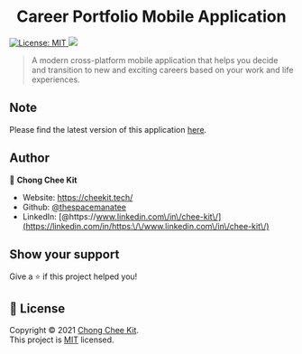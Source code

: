 <h1 align="center">Career Portfolio Mobile Application</h1>
<p>
  <a href="https://opensource.org/licenses/MIT" target="_blank">
    <img alt="License: MIT" src="https://img.shields.io/badge/License-MIT-yellow.svg" />
    <a href="https://www.codacy.com/gh/thespacemanatee/Career-Portfolio/dashboard?utm_source=github.com&amp;utm_medium=referral&amp;utm_content=thespacemanatee/Career-Portfolio&amp;utm_campaign=Badge_Grade"><img src="https://app.codacy.com/project/badge/Grade/b6b3c8a242474ea1b43fb7f9074ab496"/></a>
  </a>
</p>

> A modern cross-platform mobile application that helps you decide and transition to new and exciting careers based on your work and life experiences.

## Note
Please find the latest version of this application [here](https://github.com/thespacemanatee/Career-Portfolio/tree/main/career-portfolio-react-native-v2).

## Author

👤 **Chong Chee Kit**

* Website: https://cheekit.tech/
* Github: [@thespacemanatee](https://github.com/thespacemanatee)
* LinkedIn: [@https:\/\/www.linkedin.com\/in\/chee-kit\/](https://linkedin.com/in/https:\/\/www.linkedin.com\/in\/chee-kit\/)

## Show your support

Give a ⭐️ if this project helped you!

## 📝 License

Copyright © 2021 [Chong Chee Kit](https://github.com/thespacemanatee).<br />
This project is [MIT](https://opensource.org/licenses/MIT) licensed.
